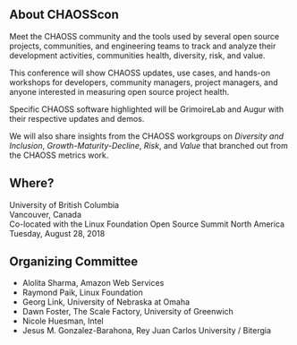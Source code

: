## About CHAOSScon

Meet the CHAOSS community and the tools used by several open source projects, communities, and engineering teams to track and analyze their development activities, communities health, diversity, risk, and value.

This conference will show CHAOSS updates, use cases, and hands-on workshops for developers, community managers, project managers, and anyone interested in measuring open source project health.

Specific CHAOSS software highlighted will be GrimoireLab and Augur with their respective updates and demos.

We will also share insights from the CHAOSS workgroups on *Diversity and Inclusion*, *Growth-Maturity-Decline*, *Risk*, and *Value* that branched out from the CHAOSS metrics work.


## Where?
University of British Columbia<br />
Vancouver, Canada<br />
Co-located with the Linux Foundation Open Source Summit North America<br />
Tuesday, August 28, 2018

## Organizing Committee

* Alolita Sharma, Amazon Web Services
* Raymond Paik, Linux Foundation 
* Georg Link, University of Nebraska at Omaha
* Dawn Foster, The Scale Factory, University of Greenwich
* Nicole Huesman, Intel
* Jesus M. Gonzalez-Barahona, Rey Juan Carlos University / Bitergia
